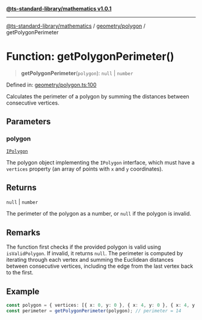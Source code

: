 [**@ts-standard-library/mathematics v1.0.1**](../../../README.md)

***

[@ts-standard-library/mathematics](../../../README.md) / [geometry/polygon](../README.md) / getPolygonPerimeter

# Function: getPolygonPerimeter()

> **getPolygonPerimeter**(`polygon`): `null` \| `number`

Defined in: [geometry/polygon.ts:100](https://github.com/gabaudette/ts-stdlib/blob/7333da76bc775fbabd0907ad8519b912cfc2fe26/packages/mathematics/src/geometry/polygon.ts#L100)

Calculates the perimeter of a polygon by summing the distances between consecutive vertices.

## Parameters

### polygon

[`IPolygon`](../interfaces/IPolygon.md)

The polygon object implementing the `IPolygon` interface, which must have a `vertices` property (an array of points with `x` and `y` coordinates).

## Returns

`null` \| `number`

The perimeter of the polygon as a number, or `null` if the polygon is invalid.

## Remarks

The function first checks if the provided polygon is valid using `isValidPolygon`. If invalid, it returns `null`.
The perimeter is computed by iterating through each vertex and summing the Euclidean distances between consecutive vertices, including the edge from the last vertex back to the first.

## Example

```typescript
const polygon = { vertices: [{ x: 0, y: 0 }, { x: 4, y: 0 }, { x: 4, y: 3 }] };
const perimeter = getPolygonPerimeter(polygon); // perimeter = 14
```
